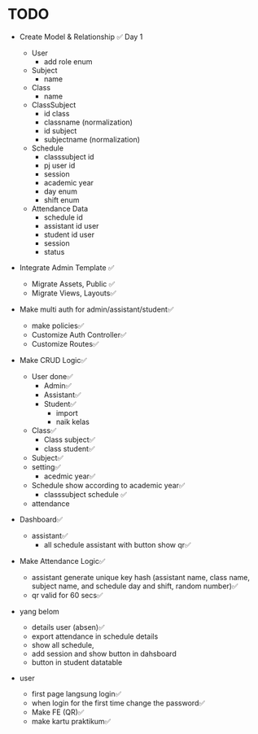 # TODO

- Create Model & Relationship ✅ Day 1
  - User
    - add role enum
  - Subject
    - name
  - Class
    - name
  - ClassSubject
    - id class
    - classname (normalization)
    - id subject
    - subjectname (normalization)
  - Schedule
    - classsubject id
    - pj user id
    - session
    - academic year
    - day enum
    - shift enum
  - Attendance Data
    - schedule id
    - assistant id user
    - student id user
    - session
    - status
- Integrate Admin Template ✅
  - Migrate Assets, Public ✅
  - Migrate Views, Layouts✅
- Make multi auth for admin/assistant/student✅
  - make policies✅
  - Customize Auth Controller✅
  - Customize Routes✅
- Make CRUD Logic✅
  - User done✅
    - Admin✅
    - Assistant✅
    - Student✅
      - import
      - naik kelas
  - Class✅
    - Class subject✅
    - class student✅
  - Subject✅
  - setting✅
    - acedmic year✅
  - Schedule show according to academic year✅
    - classsubject schedule ✅
  - attendance
- Dashboard✅
  - assistant✅
    - all schedule assistant with button show qr✅

- Make Attendance Logic✅
  - assistant generate unique key hash (assistant name, class name, subject name, and schedule day and shift, random number)✅
  - qr valid for 60 secs✅

- yang belom
  - details user (absen)✅
  - export attendance in schedule details
  - show all schedule,
  - add session and show button in dahsboard
  - button in student datatable

- user
  - first page langsung login✅
  - when login for the first time change the password✅
  - Make FE (QR)✅
  - make kartu praktikum✅
